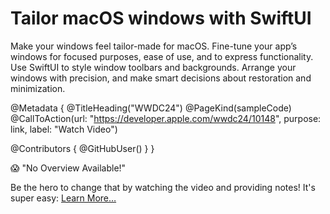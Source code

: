# Tailor macOS windows with SwiftUI

Make your windows feel tailor-made for macOS. Fine-tune your app’s windows for focused purposes, ease of use, and to express functionality. Use SwiftUI to style window toolbars and backgrounds. Arrange your windows with precision, and make smart decisions about restoration and minimization.

@Metadata {
   @TitleHeading("WWDC24")
   @PageKind(sampleCode)
   @CallToAction(url: "https://developer.apple.com/wwdc24/10148", purpose: link, label: "Watch Video")

   @Contributors {
      @GitHubUser(<replace this with your GitHub handle>)
   }
}

😱 "No Overview Available!"

Be the hero to change that by watching the video and providing notes! It's super easy:
 [Learn More…](https://wwdcnotes.github.io/WWDCNotes/documentation/wwdcnotes/contributing)
